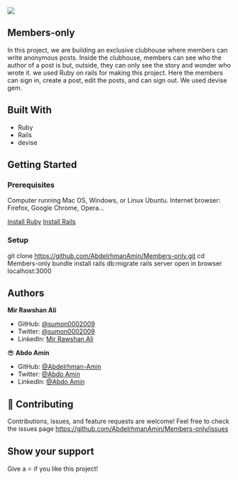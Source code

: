 ![](https://img.shields.io/badge/Microverse-blueviolet)

## Members-only

In this project, we are building an exclusive clubhouse where members can write anonymous posts. Inside the clubhouse, members can see who the author of a post is but, outside, they can only see the story and wonder who wrote it.
we used Ruby on rails for making this project. Here the members can sign in, create a post, edit the posts, and can sign out.
We used devise gem.
## Built With
- Ruby
- Rails
- devise
## Getting Started

### Prerequisites
Computer running Mac OS, Windows, or Linux Ubuntu.
Internet browser: Firefox, Google Chrome, Opera...

[Install Ruby](https://www.theodinproject.com/courses/ruby-programming/lessons/installing-ruby-ruby-programming)
[Install Rails](https://www.theodinproject.com/courses/ruby-on-rails/lessons/your-first-rails-application-ruby-on-rails)

### Setup ###
git clone https://github.com/AbdelrhmanAmin/Members-only.git
cd Members-only
bundle install
rails db:migrate
rails server
open in browser localhost:3000

## Authors

**Mir Rawshan Ali**
- GitHub: [@sumon0002009](https://github.com/sumon0002001)
- Twitter: [@sumon0002009](https://twitter.com/Sumon0002009)
- LinkedIn: [Mir Rawshan Ali](https://www.linkedin.com/in/mir-rawshan-ali-27b6a5198/)

😎 **Abdo Amin**
- GitHub: [@Abdelrhman-Amin](https://github.com/AbdelrhmanAmin)
- Twitter: [@Abdo Amin](https://twitter.com/AbdoAmi60489112)
- LinkedIn: [@Abdo Amin](https://www.linkedin.com/in/abdo-amin-ab786a1b0/)

##  🤝 Contributing
Contributions, issues, and feature requests are welcome!
Feel free to check the issues page https://github.com/AbdelrhmanAmin/Members-only/issues

## Show your support
Give a :star:️ if you like this project!
